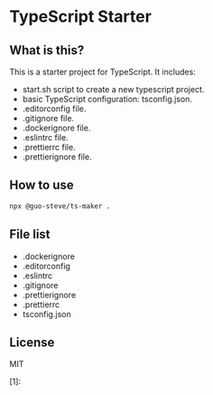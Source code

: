 # TypeScript Starter

## What is this?

This is a starter project for TypeScript. It includes:

- start.sh script to create a new typescript project.
- basic TypeScript configuration: tsconfig.json.
- .editorconfig file.
- .gitignore file.
- .dockerignore file.
- .eslintrc file.
- .prettierrc file.
- .prettierignore file.

## How to use

```bash
npx @guo-steve/ts-maker .
```

## File list

- .dockerignore
- .editorconfig
- .eslintrc
- .gitignore
- .prettierignore
- .prettierrc
- tsconfig.json

## License

MIT

[1]:
